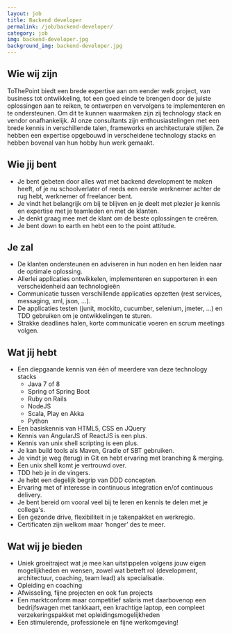 ```yaml
---
layout: job
title: Backend developer
permalink: /job/backend-developer/
category: job
img: backend-developer.jpg
background_img: backend-developer.jpg
---
```


## Wie wij zijn
ToThePoint biedt een brede expertise aan om eender welk project, van business tot ontwikkeling, tot een goed einde te brengen door de juiste oplossingen aan te reiken, te ontwerpen en vervolgens te implementeren en te ondersteunen. Om dit te kunnen waarmaken zijn zij technology stack en vendor onafhankelijk.
Al onze consultants zijn enthousiastelingen met een brede kennis in verschillende talen, frameworks en architecturale stijlen. Ze hebben een expertise opgebouwd in verscheidene technology stacks en hebben bovenal van hun hobby hun werk gemaakt.

## Wie jij bent
* Je bent gebeten door alles wat met backend development te maken heeft, of je nu schoolverlater of reeds een eerste werknemer achter de rug hebt, werknemer of freelancer bent.
* Je vindt het belangrijk om bij te blijven en je deelt met plezier je kennis en expertise met je teamleden en met de klanten.
* Je denkt graag mee met de klant om de beste oplossingen te creëren.
* Je bent down to earth en hebt een to the point attitude.

## Je zal
* De klanten ondersteunen en adviseren in hun noden en hen leiden naar de optimale oplossing.
* Allerlei applicaties ontwikkelen, implementeren en supporteren in een verscheidenheid aan technologieën
* Communicatie tussen verschillende applicaties opzetten (rest services, messaging, xml, json, …).
* De applicaties testen (junit, mockito, cucumber, selenium, jmeter, …) en TDD gebruiken om je ontwikkelingen te sturen.
* Strakke deadlines halen, korte communicatie voeren en scrum meetings volgen.

## Wat jij hebt
* Een diepgaande kennis van één of meerdere van deze technology stacks
  * Java 7 of 8
  * Spring of Spring Boot
  * Ruby on Rails
  * NodeJS 
  * Scala, Play en Akka
  * Python
* Een basiskennis van HTML5, CSS en JQuery
* Kennis van AngularJS of ReactJS is een plus.
* Kennis van unix shell scripting is een plus.
* Je kan build tools als Maven, Gradle of SBT gebruiken.
* Je vindt je weg (terug) in Git en hebt ervaring met branching & merging.
* Een unix shell komt je vertrouwd over.
* TDD heb je in de vingers.
* Je hebt een degelijk begrip van DDD concepten.
* Ervaring met of interesse in continuous integration en/of continuous delivery.
* Je bent bereid om vooral veel bij te leren en kennis te delen met je collega's.
* Een gezonde drive, flexibiliteit in je takenpakket en werkregio.
* Certificaten zijn welkom maar ‘honger’ des te meer.

## Wat wij je bieden
* Uniek groeitraject wat je mee kan uitstippelen volgens jouw eigen mogelijkheden en wensen, zowel wat betreft rol (development, architectuur, coaching, team lead) als specialisatie.
* Opleiding en coaching
* Afwisseling, fijne projecten en ook fun projects
* Een marktconform maar competitief salaris met daarbovenop een bedrijfswagen met tankkaart, een krachtige laptop, een compleet verzekeringspakket met opleidingsmogelijkheden
* Een stimulerende, professionele en fijne werkomgeving!
